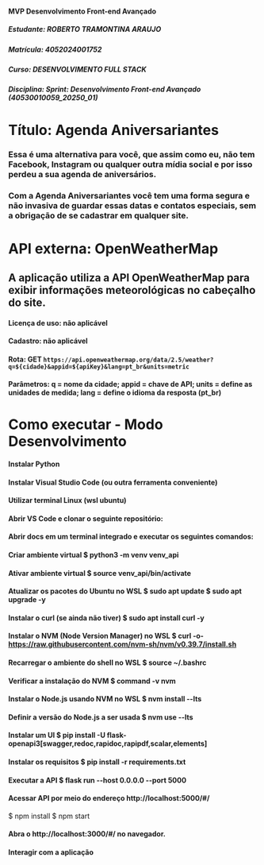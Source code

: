 #### MVP Desenvolvimento Front-end Avançado
##### Estudante: ROBERTO TRAMONTINA ARAUJO
##### Matrícula: 4052024001752
##### Curso: DESENVOLVIMENTO FULL STACK
##### Disciplina: Sprint: Desenvolvimento Front-end Avançado (40530010059_20250_01)
# Título: Agenda Aniversariantes 
### Essa é uma alternativa para você, que assim como eu, não tem Facebook, Instagram ou qualquer outra mídia social e por isso perdeu a sua agenda de aniversários. 
### Com a Agenda Aniversariantes você tem uma forma segura e não invasiva de guardar essas datas e contatos especiais, sem a obrigação de se cadastrar em qualquer site.  

# API externa: OpenWeatherMap
## A aplicação utiliza a API OpenWeatherMap para exibir informações meteorológicas no cabeçalho do site.
#### Licença de uso: não aplicável
#### Cadastro: não aplicável
#### Rota: GET `https://api.openweathermap.org/data/2.5/weather?q=${cidade}&appid=${apiKey}&lang=pt_br&units=metric`
#### Parâmetros: q = nome da cidade; appid = chave de API; units = define as unidades de medida; lang = define o idioma da resposta (pt_br)

# Como executar - Modo Desenvolvimento
#### Instalar Python
#### Instalar Visual Studio Code (ou outra ferramenta conveniente)
#### Utilizar terminal Linux (wsl ubuntu)
#### Abrir VS Code e clonar o seguinte repositório: 
#### Abrir docs em um terminal integrado e executar os seguintes comandos:
#### Criar ambiente virtual $ python3 -m venv venv_api
#### Ativar ambiente virtual $ source venv_api/bin/activate
#### Atualizar os pacotes do Ubuntu no WSL $ sudo apt update $ sudo apt upgrade -y
#### Instalar o curl (se ainda não tiver) $ sudo apt install curl -y
#### Instalar o NVM (Node Version Manager) no WSL $ curl -o- https://raw.githubusercontent.com/nvm-sh/nvm/v0.39.7/install.sh
#### Recarregar o ambiente do shell no WSL $ source ~/.bashrc
#### Verificar a instalação do NVM $ command -v nvm
#### Instalar o Node.js usando NVM no WSL $ nvm install --lts
#### Definir a versão do Node.js a ser usada $ nvm use --lts
#### Instalar um UI $ pip install -U flask-openapi3[swagger,redoc,rapidoc,rapipdf,scalar,elements]
#### Instalar os requisitos $ pip install -r requirements.txt
#### Executar a API $ flask run --host 0.0.0.0 --port 5000
#### Acessar API por meio do endereço http://localhost:5000/#/
$ npm install
$ npm start
#### Abra o http://localhost:3000/#/ no navegador.
#### Interagir com a aplicação
